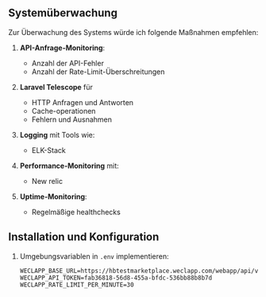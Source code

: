 ## Systemüberwachung

Zur Überwachung des Systems würde ich folgende Maßnahmen empfehlen:

1. **API-Anfrage-Monitoring**:
   - Anzahl der API-Fehler
   - Anzahl der Rate-Limit-Überschreitungen

2. **Laravel Telescope** für
   - HTTP Anfragen und Antworten
   - Cache-operationen
   - Fehlern und Ausnahmen

3. **Logging** mit Tools wie:
   - ELK-Stack

4. **Performance-Monitoring** mit:
   - New relic

5. **Uptime-Monitoring**:
   - Regelmäßige healthchecks

## Installation und Konfiguration

1. Umgebungsvariablen in `.env` implementieren:
   ```
   WECLAPP_BASE_URL=https://hbtestmarketplace.weclapp.com/webapp/api/v1
   WECLAPP_API_TOKEN=fab36818-56d8-455a-bfdc-536bb88b8b7d
   WECLAPP_RATE_LIMIT_PER_MINUTE=30
   ```
